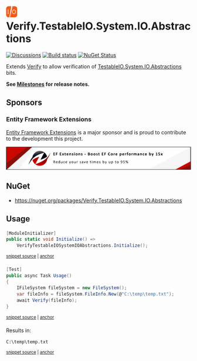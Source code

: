 # <img src="/src/icon.png" height="30px"> Verify.TestableIO.System.IO.Abstractions

[![Discussions](https://img.shields.io/badge/Verify-Discussions-yellow?svg=true&label=)](https://github.com/orgs/VerifyTests/discussions)
[![Build status](https://ci.appveyor.com/api/projects/status/8i6xgngkisbxxye6?svg=true)](https://ci.appveyor.com/project/SimonCropp/verify-testableio-system-io-abstractions)
[![NuGet Status](https://img.shields.io/nuget/v/Verify.TestableIO.System.IO.Abstractions.svg)](https://www.nuget.org/packages/Verify.TestableIO.System.IO.Abstractions/)

Extends [Verify](https://github.com/VerifyTests/Verify) to allow verification of [TestableIO.System.IO.Abstractions](https://github.com/TestableIO/System.IO.Abstractions) bits.<!-- singleLineInclude: intro. path: /docs/intro.include.md -->

**See [Milestones](../../milestones?state=closed) for release notes.**


## Sponsors


### Entity Framework Extensions<!-- include: zzz. path: /docs/zzz.include.md -->

[Entity Framework Extensions](https://entityframework-extensions.net/?utm_source=simoncropp&utm_medium=https://github.com/VerifyTests/Verify.TestableIO.System.IO.Abstractions) is a major sponsor and is proud to contribute to the development this project.

[![Entity Framework Extensions](https://raw.githubusercontent.com/VerifyTests/Verify.TestableIO.System.IO.Abstractions/refs/heads/main/docs/zzz.png)](https://entityframework-extensions.net/?utm_source=simoncropp&utm_medium=Verify.TestableIO.System.IO.Abstractions)<!-- endInclude -->


## NuGet

 * https://nuget.org/packages/Verify.TestableIO.System.IO.Abstractions


## Usage

<!-- snippet: Enable -->
<a id='snippet-Enable'></a>
```cs
[ModuleInitializer]
public static void Initialize() =>
    VerifyTestableIOSystemIOAbstractions.Initialize();
```
<sup><a href='/src/Tests/ModuleInitializer.cs#L6-L12' title='Snippet source file'>snippet source</a> | <a href='#snippet-Enable' title='Start of snippet'>anchor</a></sup>
<!-- endSnippet -->

<!-- snippet: Usage -->
<a id='snippet-Usage'></a>
```cs
[Test]
public async Task Usage()
{
    IFileSystem fileSystem = new FileSystem();
    var fileInfo = fileSystem.FileInfo.New(@"C:\temp\temp.txt");
    await Verify(fileInfo);
}
```
<sup><a href='/src/Tests/Tests.cs#L4-L14' title='Snippet source file'>snippet source</a> | <a href='#snippet-Usage' title='Start of snippet'>anchor</a></sup>
<!-- endSnippet -->

Results in:

<!-- snippet: Tests.Usage.verified.txt -->
<a id='snippet-Tests.Usage.verified.txt'></a>
```txt
C:\temp\temp.txt
```
<sup><a href='/src/Tests/Tests.Usage.verified.txt#L1-L1' title='Snippet source file'>snippet source</a> | <a href='#snippet-Tests.Usage.verified.txt' title='Start of snippet'>anchor</a></sup>
<!-- endSnippet -->
